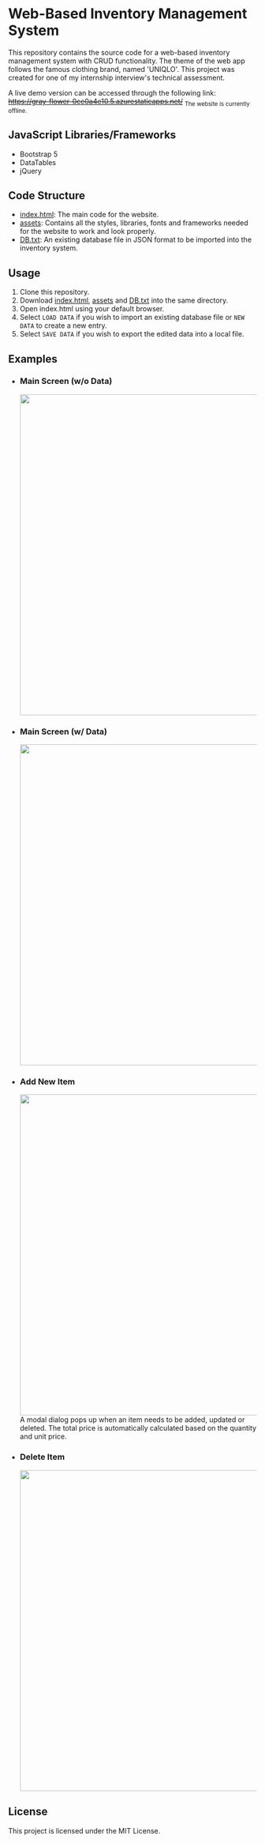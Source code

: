 # Web-Based Inventory Management System
This repository contains the source code for a web-based inventory management system with CRUD functionality. The theme of the web app follows the famous clothing brand, named 'UNIQLO'. This project was created for one of my internship interview's technical assessment.

A live demo version can be accessed through the following link:<br />
~~https://gray-flower-0ce0a4e10.5.azurestaticapps.net/~~ <sub>The website is currently offline.</sub>

## JavaScript Libraries/Frameworks
- Bootstrap 5
- DataTables
- jQuery

## Code Structure
- [index.html](https://github.com/julianganjs/inventory-management-system/blob/main/index.html): The main code for the website.
- [assets](https://github.com/julianganjs/inventory-management-system/tree/main/assets): Contains all the styles, libraries, fonts and frameworks needed for the website to work and look properly.
- [DB.txt](https://github.com/julianganjs/inventory-management-system/blob/main/DB.txt): An existing database file in JSON format to be imported into the inventory system.

## Usage
1. Clone this repository.
2. Download [index.html](https://github.com/julianganjs/inventory-management-system/blob/main/index.html), [assets](https://github.com/julianganjs/inventory-management-system/tree/main/assets) and [DB.txt](https://github.com/julianganjs/inventory-management-system/blob/main/DB.txt) into the same directory.
3. Open index.html using your default browser.
4. Select `LOAD DATA` if you wish to import an existing database file or `NEW DATA` to create a new entry.
5. Select `SAVE DATA` if you wish to export the edited data into a local file.

## Examples
- ### Main Screen (w/o Data)
  <img src="https://github.com/julianganjs/inventory-management-system/assets/127673790/28508f25-43f3-4033-974e-30bf848c5345" width="650vw">
- ### Main Screen (w/ Data)
  <img src="https://github.com/julianganjs/inventory-management-system/assets/127673790/2a5690c7-9541-484b-b70e-4c1c3ba93b53" width="650vw">
- ### Add New Item
  <img src="https://github.com/julianganjs/inventory-management-system/assets/127673790/1f0a4b09-79db-439a-918b-9c2aec184583" width="650vw">
  <br>A modal dialog pops up when an item needs to be added, updated or deleted. The total price is automatically calculated based on the quantity and unit price.<br>
- ### Delete Item
  <img src="https://github.com/julianganjs/inventory-management-system/assets/127673790/a9f44cd1-00b3-4783-a755-6e62da980514" width="650vw">

## License
This project is licensed under the MIT License.

